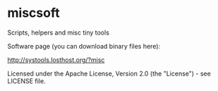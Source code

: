 # miscsoft
Scripts, helpers and misc tiny tools

Software page (you can download binary files here):

http://systools.losthost.org/?misc

Licensed under the Apache License, Version 2.0 (the "License") - see LICENSE file.
